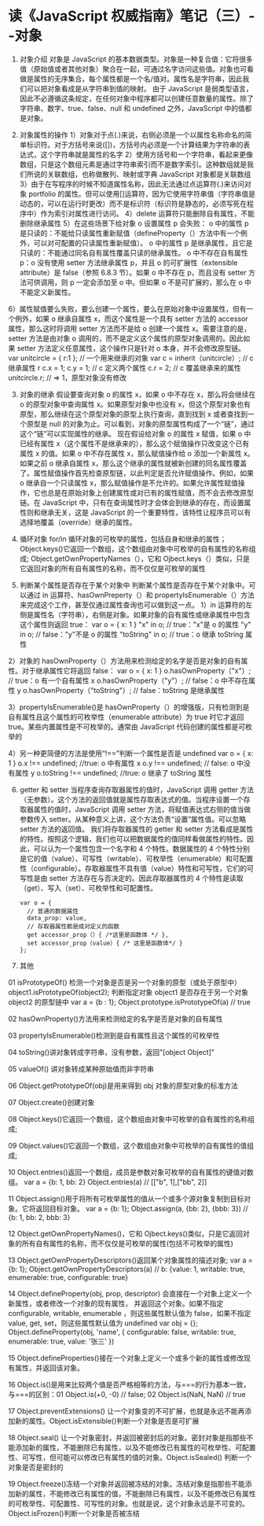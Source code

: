 # 读《JavaScript 权威指南》笔记（三）--对象

1. 对象介绍
   对象是 JavaScript 的基本数据类型。对象是一种复合值：它将很多值（原始值或者其他对象）聚合在一起，可通过名字访问这些值。对象也可看做是属性的无序集合，每个属性都是一个名/值对。属性名是字符串，因此我们可以把对象看成是从字符串到值的映射。
   由于 JavaScript 是弱类型语言，因此不必遵循这条规定，在任何对象中程序都可以创建任意数量的属性。除了字符串、数字、true、false、null 和 undefined 之外，JavaScript 中的值都是对象。

2. 对象属性的操作
   1）对象对于点(.)来说，右侧必须是一个以属性名称命名的简单标识符。对于方括号来说([])，方括号内必须是一个计算结果为字符串的表达式，这个字符串就是属性的名字
   2）使用方括号和一个字符串，看起来更像数组，只是这个数组元素是通过字符串索引而不是数字索引。这种数组就是我们所说的关联数组，也称做散列、映射或字典 JavaScript 对象都是关联数组
   3）由于在写程序的时候不知道属性名称，因此无法通过点运算符(.)来访问对象 portfolio 的属性。但可以使用[]运算符，因为它使用字符串值（字符串值是动态的，可以在运行时更改）而不是标识符（标识符是静态的，必须写死在程序中）作为索引对属性进行访问。
   4）delete 运算符只能删除自有属性，不能删除继承属性
   5）在这些场景下给对象 o 设置属性 p 会失败：
   o 中的属性 p 是只读的：不能给只读属性重新赋值（defineProperty（）方法中有一个例外，可以对可配置的只读属性重新赋值）。
   o 中的属性 p 是继承属性，且它是只读的：不能通过同名自有属性覆盖只读的继承属性。
   o 中不存在自有属性 p：o 没有使用 setter 方法继承属性 p，并且 o 的可扩展性（extensible attribute）是 false（参照 6.8.3 节）。如果 o 中不存在 p，而且没有 setter 方法可供调用，则 p 一定会添加至 o 中。但如果 o 不是可扩展的，那么在 o 中不能定义新属性。

6）属性赋值要么失败，要么创建一个属性，要么在原始对象中设置属性，但有一个例外，如果 o 继承自属性 x，而这个属性是一个具有 setter 方法的 accessor 属性，那么这时将调用 setter 方法而不是给 o 创建一个属性 x。需要注意的是，setter 方法是由对象 o 调用的，而不是定义这个属性的原型对象调用的。因此如果 setter 方法定义任意属性，这个操作只是针对 o 本身，并不会修改原型链。
var unitcircle = { r:1 }; // 一个用来继承的对象
var c = inherit（unitcircle）; // c 继承属性 r
c.x = 1; c.y = 1; // c 定义两个属性
c.r = 2; // c 覆盖继承来的属性
unitcircle.r; // => 1，原型对象没有修改

3. 对象的继承
   假设要查询对象 o 的属性 x，如果 o 中不存在 x，那么将会继续在 o 的原型对象中查询属性 x。如果原型对象中也没有 x，但这个原型对象也有原型，那么继续在这个原型对象的原型上执行查询，直到找到 x 或者查找到一个原型是 null 的对象为止。可以看到，对象的原型属性构成了一个“链”，通过这个“链”可以实现属性的继承。
   现在假设给对象 o 的属性 x 赋值，如果 o 中已经有属性 x（这个属性不是继承来的），那么这个赋值操作只改变这个已有属性 x 的值。如果 o 中不存在属性 x，那么赋值操作给 o 添加一个新属性 x。如果之前 o 继承自属性 x，那么这个继承的属性就被新创建的同名属性覆盖了。属性赋值操作首先检查原型链，以此判定是否允许赋值操作。例如，如果 o 继承自一个只读属性 x，那么赋值操作是不允许的。如果允许属性赋值操作，它也总是在原始对象上创建属性或对已有的属性赋值，而不会去修改原型链。在 JavaScript 中，只有在查询属性时才会体会到继承的存在，而设置属性则和继承无关，这是 JavaScript 的一个重要特性，该特性让程序员可以有选择地覆盖（override）继承的属性。

4. 循环对象
   for/in 循环对象的可枚举的属性，包括自身和继承的属性；
   Object.keys()它返回一个数组，这个数组由对象中可枚举的自有属性的名称组成;
   Object.getOwnPropertyNames（），它和 Ojbect.keys（）类似，只是它返回对象的所有自有属性的名称，而不仅仅是可枚举的属性

5. 判断某个属性是否存在于某个对象中
   判断某个属性是否存在于某个对象中。可以通过 in 运算符、hasOwnPreperty（）和 propertyIsEnumerable（）方法来完成这个工作，甚至仅通过属性查询也可以做到这一点。
   1）in 运算符的左侧是属性名（字符串），右侧是对象。如果对象的自有属性或继承属性中包含这个属性则返回 true：
   var o = { x: 1 }
   "x" in o; // true："x"是 o 的属性
   "y" in o; // false："y"不是 o 的属性
   "toString" in o; // true：o 继承 toString 属性

2）对象的 hasOwnProperty（）方法用来检测给定的名字是否是对象的自有属性。对于继承属性它将返回 false：
var o = { x: 1 }
o.hasOwnProperty（"x"）; // true：o 有一个自有属性 x
o.hasOwnProperty（"y"）; // false：o 中不存在属性 y
o.hasOwnProperty（"toString"）; // false：toString 是继承属性

3）propertyIsEnumerable()是 hasOwnProperty（）的增强版，只有检测到是自有属性且这个属性的可枚举性（enumerable attribute）为 true 时它才返回 true。某些内置属性是不可枚举的。通常由 JavaScript 代码创建的属性都是可枚举的

4）另一种更简便的方法是使用“!==”判断一个属性是否是 undefined
var o = { x: 1 }
o.x !== undefined; //true: o 中有属性 x
o.y !== undefined; // false: o 中没有属性 y
o.toString !== undefined; //true: o 继承了 toString 属性

6.  getter 和 setter
    当程序查询存取器属性的值时，JavaScript 调用 getter 方法（无参数）。这个方法的返回值就是属性存取表达式的值。当程序设置一个存取器属性的值时，JavaScript 调用 setter 方法，将赋值表达式右侧的值当做参数传入 setter。从某种意义上讲，这个方法负责“设置”属性值。可以忽略 setter 方法的返回值。
    我们将存取器属性的 getter 和 setter 方法看成是属性的特性。按照这个逻辑，我们也可以把数据属性的值同样看做属性的特性。因此，可以认为一个属性包含一个名字和 4 个特性。数据属性的 4 个特性分别是它的值（value）、可写性（writable）、可枚举性（enumerable）和可配置性（configurable）。存取器属性不具有值（value）特性和可写性，它们的可写性是由 setter 方法存在与否决定的。因此存取器属性的 4 个特性是读取（get）、写入（set）、可枚举性和可配置性。

    ```
    var o = {
      // 普通的数据属性
      data_prop: value,
      // 存取器属性都是成对定义的函数
      get accessor_prop（）{ /*这里是函数体 */ },
      set accessor_prop（value）{ /* 这里是函数体*/ }
    };
    ```

7.  其他

01 isPrototypeOf() 检测一个对象是否是另一个对象的原型（或处于原型中）
object1.isPrototypeOf(object2);
判断指定对象 object1 是否存在于另一个对象 object2 的原型链中
var a = {b : 1};
Object.prototype.isPrototypeOf(a) // true

02 hasOwnProperty()方法用来检测给定的名字是否是对象的自有属性

03 propertyIsEnumerable()检测到是自有属性且这个属性的可枚举性

04 toString()讲对象转成字符串，没有参数，返回"[object Object]"

05 valueOf() 讲对象转成某种原始值而非字符串

06 Object.getPrototypeOf(obj)是用来得到 obj 对象的原型对象的标准方法

07 Object.create()创建对象

08 Object.keys()它返回一个数组，这个数组由对象中可枚举的自有属性的名称组成;

09 Object.values()它返回一个数组，这个数组由对象中可枚举的自有属性的值组成;

10 Object.entries()返回一个数组，成员是参数对象可枚举的自有属性的键值对数组。
var a = {b: 1, bb: 2}
Object.entries(a) // [["b", 1],["bb", 2]]

11 Object.assign()用于将所有可枚举属性的值从一个或多个源对象复制到目标对象。它将返回目标对象。
var a = {b: 1};
Object.assign(a, {bb: 2}, {bbb: 3}) // {b: 1, bb: 2, bbb: 3}

12 Object.getOwnPropertyNames()，它和 Ojbect.keys()类似，只是它返回对象的所有自有属性的名称，而不仅仅是可枚举的属性(包括不可枚举的属性)

13 Object.getOwnPropertyDescriptors()返回某个对象属性的描述对象;
var a = {b: 1};
Object.getOwnPropertyDescriptors(a)
// b: {value: 1, writable: true, enumerable: true, configurable: true}

14 Object.defineProperty(obj, prop, descriptor) 会直接在一个对象上定义一个新属性，或者修改一个对象的现有属性， 并返回这个对象。如果不指定 configurable, writable, enumerable ，则这些属性默认值为 false，如果不指定 value, get, set，则这些属性默认值为 undefined
var obj = {};
Object.defineProperty(obj, 'name', {
configurable: false,
writable: true,
enumerable: true,
value: '张三'
})

15 Object.defineProperties()接在一个对象上定义一个或多个新的属性或修改现有属性，并返回该对象。

16 Object.is()是用来比较两个值是否严格相等的方法，与===的行为基本一致，与===的区别：01 Object.is(+0, -0) // false; 02 Object.is(NaN, NaN) // true

17 Object.preventExtensions() 让一个对象变的不可扩展，也就是永远不能再添加新的属性。Object.isExtensible()判断一个对象是否是可扩展

18 Object.seal() 让一个对象密封，并返回被密封后的对象。密封对象是指那些不能添加新的属性，不能删除已有属性，以及不能修改已有属性的可枚举性、可配置性、可写性，但可能可以修改已有属性的值的对象。Object.isSealed() 判断一个对象是否是密封的

19 Object.freeze()冻结一个对象并返回被冻结的对象。冻结对象是指那些不能添加新的属性，不能修改已有属性的值，不能删除已有属性，以及不能修改已有属性的可枚举性、可配置性、可写性的对象。也就是说，这个对象永远是不可变的。Object.isFrozen()判断一个对象是否被冻结
